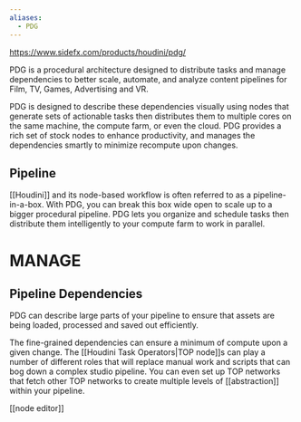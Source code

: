 ```yaml
---
aliases:
  - PDG
---
```

https://www.sidefx.com/products/houdini/pdg/

PDG is a procedural architecture designed to distribute tasks and manage dependencies to better scale, automate, and analyze content pipelines for Film, TV, Games, Advertising and VR.

PDG is designed to describe these dependencies visually using nodes that generate sets of actionable tasks then distributes them to multiple cores on the same machine, the compute farm, or even the cloud. PDG provides a rich set of stock nodes to enhance productivity, and manages the dependencies smartly to minimize recompute upon changes.

## Pipeline
[[Houdini]] and its node-based workflow is often referred to as a pipeline-in-a-box. With PDG, you can break this box wide open to scale up to a bigger procedural pipeline. PDG lets you organize and schedule tasks then distribute them intelligently to your compute farm to work in parallel.

# MANAGE
## Pipeline Dependencies
PDG can describe large parts of your pipeline to ensure that assets are being loaded, processed and saved out efficiently. 

The fine-grained dependencies can ensure a minimum of compute upon a given change. The [[Houdini Task Operators|TOP node]]s can play a number of different roles that will replace manual work and scripts that can bog down a complex studio pipeline. You can even set up TOP networks that fetch other TOP networks to create multiple levels of [[abstraction]] within your pipeline.

[[node editor]]

